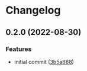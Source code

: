 # Changelog

## 0.2.0 (2022-08-30)


### Features

* initial commit ([3b5a888](https://github.com/nhedger/vue-headless-stepper/commit/3b5a8883b3a83a459574309a95e42a9e3f04bae5))
